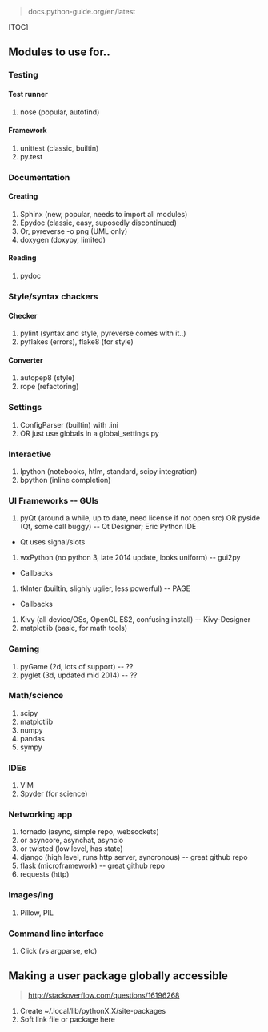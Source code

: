 > docs.python-guide.org/en/latest

[TOC]

## Modules to use for..

### Testing

#### Test runner

1. nose (popular, autofind)

#### Framework

1. unittest (classic, builtin)
1. py.test

### Documentation

#### Creating

1. Sphinx (new, popular, needs to import all modules)
1. Epydoc (classic, easy, suposedly discontinued)
  1. Or, pyreverse -o png (UML only)
1. doxygen (doxypy, limited)

#### Reading

1. pydoc

### Style/syntax chackers

#### Checker

1. pylint (syntax and style, pyreverse comes with it..)
1. pyflakes (errors), flake8 (for style)

#### Converter

1. autopep8 (style)
1. rope (refactoring)

### Settings

1. ConfigParser (builtin) with .ini
  1. OR just use globals in a global_settings.py

### Interactive

1. Ipython (notebooks, htlm, standard, scipy integration)
1. bpython (inline completion)

### UI Frameworks -- GUIs

1. pyQt (around a while, up to date, need license if not open src) OR pyside (Qt, some call buggy) -- Qt Designer; Eric Python IDE
  - Qt uses signal/slots
1. wxPython (no python 3, late 2014 update, looks uniform) -- gui2py
  - Callbacks
1. tkInter (builtin, slighly uglier, less powerful) -- PAGE
  - Callbacks
1. Kivy (all device/OSs, OpenGL ES2, confusing install) -- Kivy-Designer
1. matplotlib (basic, for math tools)

### Gaming

1. pyGame (2d, lots of support) -- ??
1. pyglet (3d, updated mid 2014) -- ??

### Math/science

1. scipy
  1. matplotlib
  1. numpy
  1. pandas
  1. sympy

### IDEs

1. VIM
2. Spyder (for science)

### Networking app

1. tornado (async, simple repo, websockets)
  1. or asyncore, asynchat, asyncio
  1. or twisted (low level, has state)
1. django (high level, runs http server, syncronous) -- great github repo
1. flask (microframework) -- great github repo
1. requests (http)

### Images/ing

1. Pillow, PIL

### Command line interface

1. Click (vs argparse, etc)

## Making a user package globally accessible

> http://stackoverflow.com/questions/16196268

1. Create ~/.local/lib/pythonX.X/site-packages
1. Soft link file or package here

